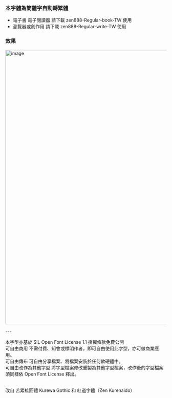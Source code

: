 
### 本字體為簡體字自動轉繁體 
- 電子書 電子閱讀器 請下載 zen888-Regular-book-TW 使用<br>
- 瀏覽器或創作用 請下載 zen888-Regular-write-TW 使用<br>

### 效果
<img width="858" alt="image" src="https://github.com/tbdavid2019/fonts-TW/assets/56015064/43130441-75e9-4f53-bbe3-a53c61e44570">

---<br>

本字型亦基於 SIL Open Font License 1.1 授權條款免費公開 <br>
可自由商用 不需付費、知會或標明作者，即可自由使用此字型，亦可做商業應用。 <br>
可自由傳布 可自由分享檔案、將檔案安裝於任何軟硬體中。 <br>
可自由改作為其他字型 將字型檔案修改重製為其他字型檔案，改作後的字型檔案須同樣依 Open Font License 釋出。 <br> <br>

改自 苦累蛙圓體 Kurewa Gothic 和 紅道字體（Zen Kurenaido） <br>
